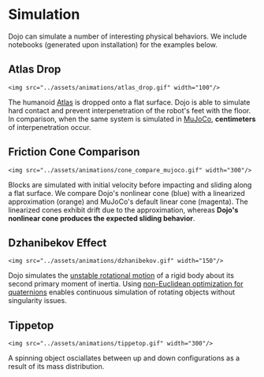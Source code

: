 # Simulation 

Dojo can simulate a number of interesting physical behaviors. 
We include notebooks (generated upon installation) for the examples below.

## Atlas Drop

```@raw html
<img src="../assets/animations/atlas_drop.gif" width="100"/>
```
The humanoid [Atlas](https://www.bostondynamics.com/atlas) is dropped onto a flat surface. 
Dojo is able to simulate hard contact and prevent interpenetration of the robot's feet with the floor.
In comparison, when the same system is simulated in [MuJoCo](https://mujoco.org), **centimeters** of interpenetration occur.


## Friction Cone Comparison

```@raw html
<img src="../assets/animations/cone_compare_mujoco.gif" width="300"/>
```
Blocks are simulated with initial velocity before impacting and sliding along a flat surface. We compare Dojo's nonlinear cone (blue) with a linearized approximation (orange) and MuJoCo's default linear cone (magenta). The linearized cones exhibit drift due to the approximation, whereas **Dojo's nonlinear cone produces the expected sliding behavior**.

## Dzhanibekov Effect

```@raw html
<img src="../assets/animations/dzhanibekov.gif" width="150"/>
```
Dojo simulates the [unstable rotational motion](https://en.wikipedia.org/wiki/Tennis_racket_theorem) of a rigid body about its second primary moment of inertia. Using [non-Euclidean optimization for quaternions](https://roboticexplorationlab.org/papers/planning_with_attitude.pdf) enables continuous simulation of rotating objects without singularity issues.

## Tippetop

```@raw html
<img src="../assets/animations/tippetop.gif" width="300"/>
```

A spinning object osciallates between up and down configurations as a result of its mass distribution.



